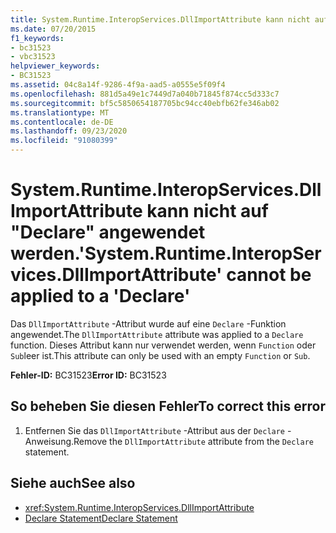 ```yaml
---
title: System.Runtime.InteropServices.DllImportAttribute kann nicht auf "Declare" angewendet werden.
ms.date: 07/20/2015
f1_keywords:
- bc31523
- vbc31523
helpviewer_keywords:
- BC31523
ms.assetid: 04c8a14f-9286-4f9a-aad5-a0555e5f09f4
ms.openlocfilehash: 881d5a49e1c7449d7a040b71845f874cc5d333c7
ms.sourcegitcommit: bf5c5850654187705bc94cc40ebfb62fe346ab02
ms.translationtype: MT
ms.contentlocale: de-DE
ms.lasthandoff: 09/23/2020
ms.locfileid: "91080399"
---
```

# <a name="systemruntimeinteropservicesdllimportattribute-cannot-be-applied-to-a-declare"></a><span data-ttu-id="584f6-102">System.Runtime.InteropServices.DllImportAttribute kann nicht auf "Declare" angewendet werden.</span><span class="sxs-lookup"><span data-stu-id="584f6-102">'System.Runtime.InteropServices.DllImportAttribute' cannot be applied to a 'Declare'</span></span>

<span data-ttu-id="584f6-103">Das `DllImportAttribute` -Attribut wurde auf eine `Declare` -Funktion angewendet.</span><span class="sxs-lookup"><span data-stu-id="584f6-103">The `DllImportAttribute` attribute was applied to a `Declare` function.</span></span> <span data-ttu-id="584f6-104">Dieses Attribut kann nur verwendet werden, wenn `Function` oder `Sub`leer ist.</span><span class="sxs-lookup"><span data-stu-id="584f6-104">This attribute can only be used with an empty `Function` or `Sub`.</span></span>  
  
 <span data-ttu-id="584f6-105">**Fehler-ID:** BC31523</span><span class="sxs-lookup"><span data-stu-id="584f6-105">**Error ID:** BC31523</span></span>  
  
## <a name="to-correct-this-error"></a><span data-ttu-id="584f6-106">So beheben Sie diesen Fehler</span><span class="sxs-lookup"><span data-stu-id="584f6-106">To correct this error</span></span>  
  
1. <span data-ttu-id="584f6-107">Entfernen Sie das `DllImportAttribute` -Attribut aus der `Declare` -Anweisung.</span><span class="sxs-lookup"><span data-stu-id="584f6-107">Remove the `DllImportAttribute` attribute from the `Declare` statement.</span></span>  
  
## <a name="see-also"></a><span data-ttu-id="584f6-108">Siehe auch</span><span class="sxs-lookup"><span data-stu-id="584f6-108">See also</span></span>

- <xref:System.Runtime.InteropServices.DllImportAttribute>
- [<span data-ttu-id="584f6-109">Declare Statement</span><span class="sxs-lookup"><span data-stu-id="584f6-109">Declare Statement</span></span>](../language-reference/statements/declare-statement.md)
